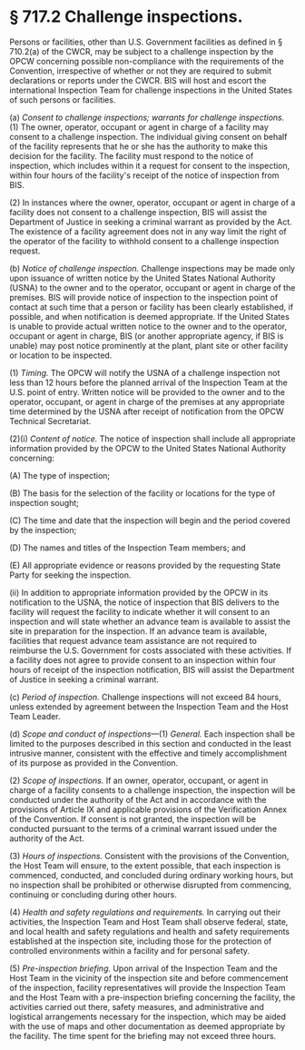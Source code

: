 # § 717.2   Challenge inspections.

Persons or facilities, other than U.S. Government facilities as defined in § 710.2(a) of the CWCR, may be subject to a challenge inspection by the OPCW concerning possible non-compliance with the requirements of the Convention, irrespective of whether or not they are required to submit declarations or reports under the CWCR. BIS will host and escort the international Inspection Team for challenge inspections in the United States of such persons or facilities.


(a) *Consent to challenge inspections; warrants for challenge inspections.* (1) The owner, operator, occupant or agent in charge of a facility may consent to a challenge inspection. The individual giving consent on behalf of the facility represents that he or she has the authority to make this decision for the facility. The facility must respond to the notice of inspection, which includes within it a request for consent to the inspection, within four hours of the facility's receipt of the notice of inspection from BIS.


(2) In instances where the owner, operator, occupant or agent in charge of a facility does not consent to a challenge inspection, BIS will assist the Department of Justice in seeking a criminal warrant as provided by the Act. The existence of a facility agreement does not in any way limit the right of the operator of the facility to withhold consent to a challenge inspection request.


(b) *Notice of challenge inspection.* Challenge inspections may be made only upon issuance of written notice by the United States National Authority (USNA) to the owner and to the operator, occupant or agent in charge of the premises. BIS will provide notice of inspection to the inspection point of contact at such time that a person or facility has been clearly established, if possible, and when notification is deemed appropriate. If the United States is unable to provide actual written notice to the owner and to the operator, occupant or agent in charge, BIS (or another appropriate agency, if BIS is unable) may post notice prominently at the plant, plant site or other facility or location to be inspected.


(1) *Timing.* The OPCW will notify the USNA of a challenge inspection not less than 12 hours before the planned arrival of the Inspection Team at the U.S. point of entry. Written notice will be provided to the owner and to the operator, occupant, or agent in charge of the premises at any appropriate time determined by the USNA after receipt of notification from the OPCW Technical Secretariat.


(2)(i) *Content of notice.* The notice of inspection shall include all appropriate information provided by the OPCW to the United States National Authority concerning:


(A) The type of inspection;


(B) The basis for the selection of the facility or locations for the type of inspection sought;


(C) The time and date that the inspection will begin and the period covered by the inspection;


(D) The names and titles of the Inspection Team members; and


(E) All appropriate evidence or reasons provided by the requesting State Party for seeking the inspection.


(ii) In addition to appropriate information provided by the OPCW in its notification to the USNA, the notice of inspection that BIS delivers to the facility will request the facility to indicate whether it will consent to an inspection and will state whether an advance team is available to assist the site in preparation for the inspection. If an advance team is available, facilities that request advance team assistance are not required to reimburse the U.S. Government for costs associated with these activities. If a facility does not agree to provide consent to an inspection within four hours of receipt of the inspection notification, BIS will assist the Department of Justice in seeking a criminal warrant.


(c) *Period of inspection.* Challenge inspections will not exceed 84 hours, unless extended by agreement between the Inspection Team and the Host Team Leader.


(d) *Scope and conduct of inspections*—(1) *General.* Each inspection shall be limited to the purposes described in this section and conducted in the least intrusive manner, consistent with the effective and timely accomplishment of its purpose as provided in the Convention.


(2) *Scope of inspections.* If an owner, operator, occupant, or agent in charge of a facility consents to a challenge inspection, the inspection will be conducted under the authority of the Act and in accordance with the provisions of Article IX and applicable provisions of the Verification Annex of the Convention. If consent is not granted, the inspection will be conducted pursuant to the terms of a criminal warrant issued under the authority of the Act.


(3) *Hours of inspections.* Consistent with the provisions of the Convention, the Host Team will ensure, to the extent possible, that each inspection is commenced, conducted, and concluded during ordinary working hours, but no inspection shall be prohibited or otherwise disrupted from commencing, continuing or concluding during other hours.


(4) *Health and safety regulations and requirements.* In carrying out their activities, the Inspection Team and Host Team shall observe federal, state, and local health and safety regulations and health and safety requirements established at the inspection site, including those for the protection of controlled environments within a facility and for personal safety.


(5) *Pre-inspection briefing.* Upon arrival of the Inspection Team and the Host Team in the vicinity of the inspection site and before commencement of the inspection, facility representatives will provide the Inspection Team and the Host Team with a pre-inspection briefing concerning the facility, the activities carried out there, safety measures, and administrative and logistical arrangements necessary for the inspection, which may be aided with the use of maps and other documentation as deemed appropriate by the facility. The time spent for the briefing may not exceed three hours.





